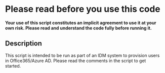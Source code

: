 Please read before you use this code
====================================

**Your use of this script constitutes an implicit
agreement to use it at your own risk. Please read
and understand the code fully before running it.**

Description
-----------

This script is intended to be run as part of an
IDM system to provision users in Office365/Azure AD.
Please read the comments in the script to get started.
